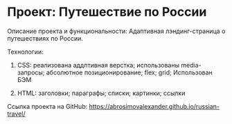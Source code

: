 # Проект: Путешествие по России

Описание проекта и функциональности: Адаптивная лэндинг-страница о путешествиях по России.

Технологии: 
1. CSS:
    реализована аддптивная верстка;
    использованы media-запросы;
    абсолютное позиционирование;
    flex;
    grid;
    Использован БЭМ

2. HTML:
    заголовки;
    параграфы;
    списки;
    картинки;
    ссылки


Ссылка проекта на GitHub: https://abrosimovalexander.github.io/russian-travel/

